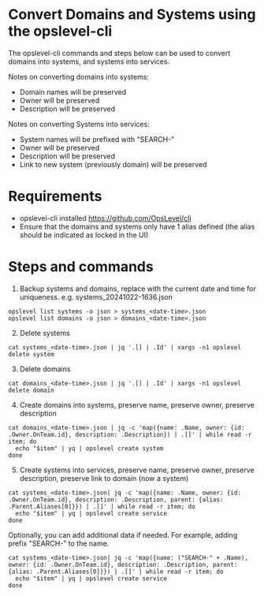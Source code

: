 # Convert Domains and Systems using the opslevel-cli

The opslevel-cli commands and steps below can be used to convert domains into systems, and systems into services.

Notes on converting domains into systems:
* Domain names will be preserved
* Owner will be preserved
* Description will be preserved

Notes on converting Systems into services:
* System names will be prefixed with "SEARCH-"
* Owner will be preserved
* Description will be preserved
* Link to new system (previously domain) will be preserved

# Requirements

* opslevel-cli installed https://github.com/OpsLevel/cli
* Ensure that the domains and systems only have 1 alias defined (the alias should be indicated as locked in the UI)

# Steps and commands

1. Backup systems and domains, replace <date-time> with the current date and time for uniqueness. e.g. systems_20241022-1636.json

```
opslevel list systems -o json > systems_<date-time>.json
opslevel list domains -o json > domains_<date-time>.json
```

2.  Delete systems

```
cat systems_<date-time>.json | jq '.[] | .Id' | xargs -n1 opslevel delete system
```

3. Delete domains

```
cat domains_<date-time>.json | jq '.[] | .Id' | xargs -n1 opslevel delete domain
```

4. Create domains into systems, preserve name, preserve owner, preserve description

```
cat domains_<date-time>.json | jq -c 'map({name: .Name, owner: {id: .Owner.OnTeam.id}, description: .Description}) | .[]' | while read -r item; do
  echo "$item" | yq | opslevel create system
done
```

5. Create systems into services, preserve name, preserve owner, preserve description, preserve link to domain (now a system)

```
cat systems_<date-time>.json| jq -c 'map({name: .Name, owner: {id: .Owner.OnTeam.id}, description: .Description, parent: {alias: .Parent.Aliases[0]}}) | .[]' | while read -r item; do
  echo "$item" | yq | opslevel create service
done
```

Optionally, you can add additional data if needed. For example, adding prefix "SEARCH-" to the name.
```
cat systems_<date-time>.json| jq -c 'map({name: ("SEARCH-" + .Name), owner: {id: .Owner.OnTeam.id}, description: .Description, parent: {alias: .Parent.Aliases[0]}}) | .[]' | while read -r item; do
  echo "$item" | yq | opslevel create service
done
```
